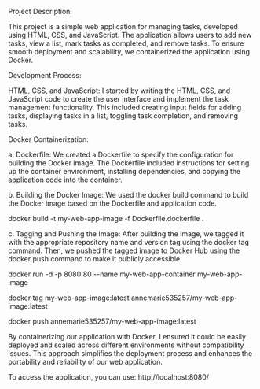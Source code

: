 Project Description:

This project is a simple web application for managing tasks, developed using HTML, CSS, and JavaScript. The application allows users to add new tasks, view a list, mark tasks as completed, and remove tasks. To ensure smooth deployment and scalability, we containerized the application using Docker.

Development Process:

HTML, CSS, and JavaScript: I started by writing the HTML, CSS, and JavaScript code to create the user interface and implement the task management functionality. This included creating input fields for adding tasks, displaying tasks in a list, toggling task completion, and removing tasks.

Docker Containerization:

a. Dockerfile: We created a Dockerfile to specify the configuration for building the Docker image. The Dockerfile included instructions for setting up the container environment, installing dependencies, and copying the application code into the container.

b. Building the Docker Image: We used the docker build command to build the Docker image based on the Dockerfile and application code.

docker build -t my-web-app-image -f Dockerfile.dockerfile .

c. Tagging and Pushing the Image: After building the image, we tagged it with the appropriate repository name and version tag using the docker tag command. Then, we pushed the tagged image to Docker Hub using the docker push command to make it publicly accessible.

docker run -d -p 8080:80 --name my-web-app-container my-web-app-image

docker tag my-web-app-image:latest annemarie535257/my-web-app-image:latest

docker push annemarie535257/my-web-app-image:latest

By containerizing our application with Docker, I ensured it could be easily deployed and scaled across different environments without compatibility issues. This approach simplifies the deployment process and enhances the portability and reliability of our web application.

To access the application, you can use: http://localhost:8080/
